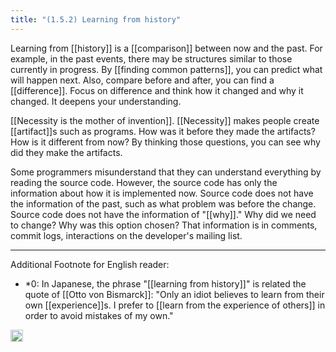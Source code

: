 ```yaml
---
title: "(1.5.2) Learning from history"
---
```


Learning from [[history]] is a [[comparison]] between now and the past. For example, in the past events, there may be structures similar to those currently in progress. By [[finding common patterns]], you can predict what will happen next. Also, compare before and after, you can find a [[difference]]. Focus on difference and think how it changed and why it changed. It deepens your understanding.

[[Necessity is the mother of invention]]. [[Necessity]] makes people create [[artifact]]s such as programs. How was it before they made the artifacts? How is it different from now? By thinking those questions, you can see why did they make the artifacts.

Some programmers misunderstand that they can understand everything by reading the source code. However, the source code has only the information about how it is implemented now. Source code does not have the information of the past, such as what problem was before the change. Source code does not have the information of "[[why]]." Why did we need to change? Why was this option chosen? That information is in comments, commit logs, interactions on the developer's mailing list.

---

Additional Footnote for English reader:

- *0: In Japanese, the phrase "[[learning from history]]" is related the quote of [[Otto von Bismarck]]: "Only an idiot believes to learn from their own [[experience]]s. I prefer to [[learn from the experience of others]] in order to avoid mistakes of my own."

<img src='https://scrapbox.io/api/pages/nishio-en/en/icon' alt='en.icon' height="19.5"/>
